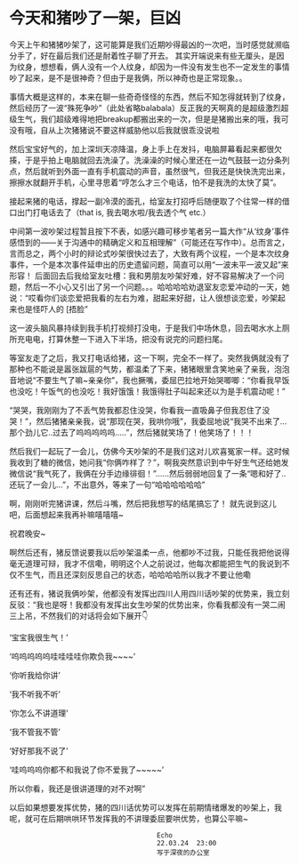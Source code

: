 # 今天和猪吵了一架，巨凶

今天上午和猪猪吵架了，这可能算是我们近期吵得最凶的一次吧，当时感觉就濒临分手了，好在最后我们还是耐着性子聊了开去。
其实开端说来有些无厘头，是因为纹身，想想看，俩人没有一个人纹身，却因为一件没有发生也不一定发生的事情吵了起来，是不是很神奇？但由于是我俩，所以神奇也是正常现象。。

事情大概是这样的，本来在聊一些奇奇怪怪的东西，然后不知怎得就转到了纹身，然后经历了一波“殊死争吵”（此处省略balabala）反正我的天啊真的是超级激烈超级生气，我们超级难得地把breakup都搬出来的一次，但是是猪搬出来的哦，我可没有哦，自从上次猪猪说不要这样威胁他以后我就很乖没说啦

然后宝宝好气的，加上深圳天凉降温，身上手上在发抖，电脑屏幕看起来都很欠揍，于是乎拍上电脑就回去洗澡了。洗澡澡的时候心里还在一边气鼓鼓一边分条列点，然后就听到外面一直有手机震动的声音，虽然很气，但我还是快快洗完出来，擦擦水就翻开手机，心里寻思着“哼怎么才三个电话，怕不是我洗的太快了莫”。

接起来猪的电话，撑起一副冷漠的面孔，给室友打招呼后随便取了个往常一样的借口出门打电话去了（that is, 我去喝水啦/我去透个气 etc.）

中间第一波吵架过程暂且按下不表，如感兴趣可移步笔者另一篇大作“从‘纹身’事件感悟到的——关于沟通中的精确定义和互相理解”（可能还在写作中）。总而言之，言而总之，两个小时的辩论式吵架很快过去了，大致有两个议程，一个是本次纹身事件，一个是本次事件延申出的历史遗留问题，简直可以用“一波未平一波又起”来形容！
后面回去后我给室友吐槽：我和男朋友吵架好难，好不容易解决了一个问题，然后一不小心又引出了另一个问题。。。哈哈哈哈劝退室友恋爱冲动的一天，她说：“哎看你们谈恋爱把我看的左右为难，甜起来好甜，让人很想谈恋爱，吵架起来也是怪吓人的 [捂脸”

这一波头脑风暴持续到我手机打视频打没电，于是我们中场休息，回去喝水水上厕所充电电，打算休整一下进入下半场，把没有说完的问题扫尾。

等室友走了之后，我又打电话给猪，这一下啊，完全不一样了。突然我俩就没有了那种也不能说是嚣张跋扈的气势，都温柔了下来，猪猪眼里含笑地亲了亲我，泡泡音地说“不要生气了嘛~亲亲你”，我也撅嘴，委屈巴拉地开始哭唧唧：“你看我早饭也没吃！午饭气的也没吃！我好饿饿！我饿得肚子叫起来还以为是手机震动呢！”

“哭哭，我刚刚为了不丢气势我都忍住没哭，你看我一直吸鼻子但我忍住了没哭！”，然后猪猪亲亲我，说“那现在哭，我哄你哦”，我委屈地说“我哭不出来了...那个劲儿它..过去了呜呜呜呜呜.....”，然后猪就笑场了！他笑场了！！！

然后我们一起玩了一会儿，仿佛今天吵架的不是我们这对儿欢喜冤家一样。这时候我收到了糖的微信，她问我“你俩咋样了？”，啊我突然意识到中午好生气还给她发微信说“我气死了，我俩在分手边缘徘徊！”......然后弱弱地回复了一条“嗯和好了..还玩了一会儿...”，不出意外，等来了一句“哈哈哈哈哈哈”

啊，刚刚听完猪讲课，然后斗嘴，然后把我想写的结尾搞忘了！
就先说到这儿吧，后面想起来我再补嘛嘻嘻嘻~

祝君晚安~

啊然后还有，猪反馈说要我以后吵架温柔一点，他都吵不过我，只能任我把他说得毫无道理可辩，我才不信嘞，明明这个人之前说过，他每次都能把生气的我说到不仅不生气，而且还深刻反思自己的状态，哈哈哈哈所以我才不要让他嘞

还有还有，猪说我俩吵架，他都没有发挥出四川人用四川话吵架的优势来，我立刻反驳：“我也是呀！我都没有发挥出女生吵架的优势出来，你看我都没有一哭二闹三上吊，不然我们的对话将会如下展开👇

‘宝宝我很生气！’

‘呜呜呜呜呜哇哇哇哇你欺负我~~~~’

‘你听我给你讲’

‘我不听我不听’

‘你怎么不讲道理’

‘我不管我不管’

‘好好那我不说了’

‘哇呜呜呜你都不和我说了你不爱我了~~~~~’

所以你看，我还是很讲道理的对不对啊”

以后如果想要发挥优势，猪的四川话优势可以发挥在前期情绪爆发的吵架上，我呢，就可在后期哄哄环节发挥我的不讲理委屈要哄优势，也算公平嘛~


                                         Echo  
                                         22.03.24  23:00
                                         写于深夜的办公室
